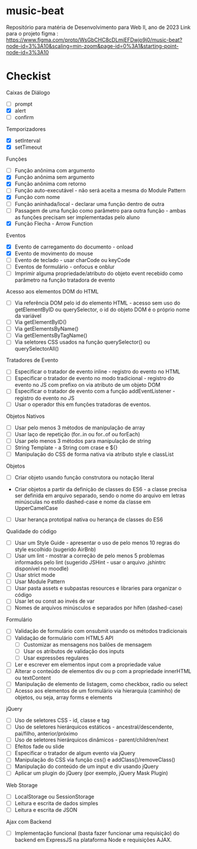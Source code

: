 # music-beat
Repositório para matéria de Desenvolvimento para Web ll, ano de 2023
Link para o projeto figma : https://www.figma.com/proto/WsGbCHC8cDLmjEFDwjo9j0/music-beat?node-id=3%3A10&scaling=min-zoom&page-id=0%3A1&starting-point-node-id=3%3A10
# Checkist

Caixas de Diálogo

- [ ] prompt
- [x] alert
- [ ] confirm

Temporizadores

- [x] setInterval
- [x] setTimeout

Funções

- [ ] Função anônima com argumento
- [x] Função anônima sem argumento
- [x] Função anônima com retorno
- [ ] Função auto-executável - não será aceita a mesma do Module Pattern
- [x] Função com nome
- [ ] Função aninhada/local - declarar uma função dentro de outra
- [ ] Passagem de uma função como parâmetro para outra função - ambas as funções precisam ser implementadas pelo aluno
- [x] Função Flecha - Arrow Function

Eventos

- [x] Evento de carregamento do documento - onload
- [x] Evento de movimento do mouse
- [ ] Evento de teclado - usar charCode ou keyCode
- [ ] Eventos de formulário - onfocus e onblur
- [ ] Imprimir alguma propriedade/atributo do objeto event recebido como parâmetro na função tratadora de evento

Acesso aos elementos DOM do HTML

- [ ] Via referência DOM pelo id do elemento HTML - acesso sem uso do getElementByID ou querySelector, o id do objeto DOM é o próprio nome da variável
- [ ] Via getElementByID()
- [ ] Via getElementsByName()
- [ ] Via getElementsByTagName()
- [ ] Via seletores CSS usados na função querySelector() ou querySelectorAll()

Tratadores de Evento

- [ ] Especificar o tratador de evento inline - registro do evento no HTML
- [ ] Especificar o tratador de evento no modo tradicional - registro do evento no JS com prefixo on via atributo de um objeto DOM
- [ ] Especificar o tratador de evento com a função addEventListener - registro do evento no JS
- [ ] Usar o operador this em funções tratadoras de eventos.

Objetos Nativos

- [ ] Usar pelo menos 3 métodos de manipulação de array
- [ ] Usar laço de repetição (for..in ou for..of ou forEach)
- [ ] Usar pelo menos 3 métodos para manipulação de string
- [ ] String Template - a String com crase e ${}
- [ ] Manipulação do CSS de forma nativa via atributo style e classList

Objetos

- [ ] Criar objeto usando função construtora ou notação literal
- [ ](Obrigatório) Criar objetos a partir da definição de classes do ES6 - a classe precisa ser definida em arquivo separado, sendo o nome do arquivo em letras minúsculas no estilo dashed-case e nome da classe em UpperCamelCase
- [ ] Usar herança prototipal nativa ou herança de classes do ES6

Qualidade do código

- [ ] Usar um Style Guide - apresentar o uso de pelo menos 10 regras do style escolhido (sugerido AirBnb)
- [ ] Usar um lint - mostrar a correção de pelo menos 5 problemas informados pelo lint (sugerido JSHint - usar o arquivo .jshintrc disponível no moodle)
- [ ] Usar strict mode
- [ ] Usar Module Pattern
- [ ] Usar pasta assets e subpastas resources e libraries para organizar o código
- [ ] Usar let ou const ao invés de var
- [ ] Nomes de arquivos minúsculos e separados por hífen (dashed-case)

Formulário

- [ ] Validação de formulário com onsubmit usando os métodos tradicionais
- [ ] Validação de formulário com HTML5 API
  - [ ] Customizar as mensagens nos balões de mensagem
  - [ ] Usar os atributos de validação dos inputs
  - [ ] Usar expressões regulares
- [ ] Ler e escrever em elementos input com a propriedade value
- [ ] Alterar o conteúdo de elementos div ou p com a propriedade innerHTML ou textContent
- [ ] Manipulação de elemento de listagem, como checkbox, radio ou select
- [ ] Acesso aos elementos de um formulário via hierarquia (caminho) de objetos, ou seja, array forms e elements

jQuery

- [ ] Uso de seletores CSS - id, classe e tag
- [ ] Uso de seletores hierárquicos estáticos - ancestral/descendente, pai/filho, anterior/próximo
- [ ] Uso de seletores hierárquicos dinâmicos - parent/children/next
- [ ] Efeitos fade ou slide
- [ ] Especificar o tratador de algum evento via jQuery
- [ ] Manipulação do CSS via função css() e addClass()/removeClass()
- [ ] Manipulação do conteúdo de um input e div usando jQuery
- [ ] Aplicar um plugin do jQuery (por exemplo, jQuery Mask Plugin)

Web Storage

- [ ] LocalStorage ou SessionStorage
- [ ] Leitura e escrita de dados simples
- [ ] Leitura e escrita de JSON

Ajax com Backend

- [ ] Implementação funcional (basta fazer funcionar uma requisição) do backend em ExpressJS na plataforma Node e requisições AJAX.

